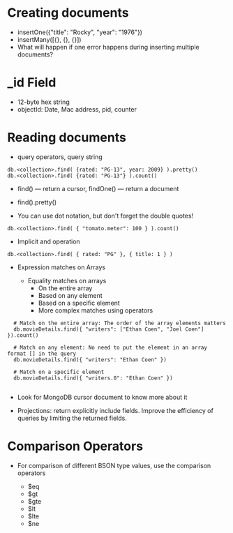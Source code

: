 # Creating documents

* insertOne({"title": "Rocky", "year": "1976"})
* insertMany([{}, {}, {}])
* What will happen if one error happens during inserting multiple documents?

# _id Field

* 12-byte hex string
* objectId: Date, Mac address, pid, counter

# Reading documents

* query operators, query string

```
db.<collection>.find( {rated: "PG-13", year: 2009} ).pretty()
db.<collection>.find( {rated: "PG-13"} ).count()
```

* find() — return a cursor, findOne() — return a document

* find().pretty()

* You can use dot notation, but don't forget the double quotes!
	
```
db.<collection>.find( { "tomato.meter": 100 } ).count()
```
* Implicit and operation

```
db.<collection>.find( { rated: "PG" }, { title: 1 } )
```

* Expression matches on Arrays

  * Equality matches on arrays
    * On the entire array
    * Based on any element
    * Based on a specific element
    * More complex matches using operators

```
  # Match on the entire array: The order of the array elements matters
  db.movieDetails.find({ "writers": ["Ethan Coen", "Joel Coen"] }).count()
  
  # Match on any element: No need to put the element in an array format [] in the query
  db.movieDetails.find({ "writers": "Ethan Coen" })
  
  # Match on a specific element
  db.movieDetails.find({ "writers.0": "Ethan Coen" })
  
```

  * Look for MongoDB cursor document to know more about it

* Projections: return explicitly include fields. Improve the efficiency of queries by limiting the returned fields.

# Comparison Operators

* For comparison of different BSON type values, use the comparison operators

  * $eq
  * $gt
  * $gte
  * $lt
  * $lte
  * $ne
